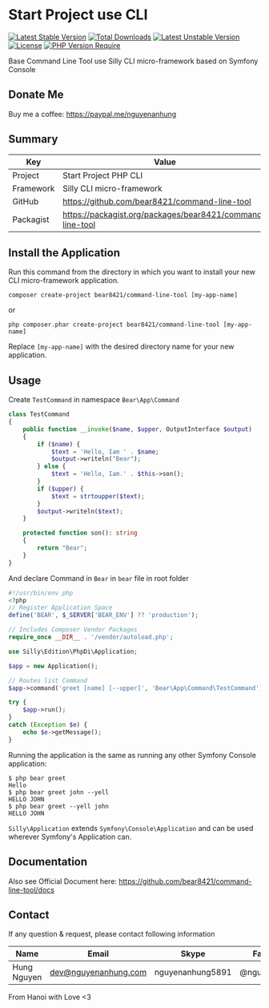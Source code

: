 # Start Project use CLI

[![Latest Stable Version](http://poser.pugx.org/bear8421/command-line-tool/v)](https://packagist.org/packages/bear8421/command-line-tool) [![Total Downloads](http://poser.pugx.org/bear8421/command-line-tool/downloads)](https://packagist.org/packages/bear8421/command-line-tool) [![Latest Unstable Version](http://poser.pugx.org/bear8421/command-line-tool/v/unstable)](https://packagist.org/packages/bear8421/command-line-tool) [![License](http://poser.pugx.org/bear8421/command-line-tool/license)](https://packagist.org/packages/bear8421/command-line-tool) [![PHP Version Require](http://poser.pugx.org/bear8421/command-line-tool/require/php)](https://packagist.org/packages/bear8421/command-line-tool)

Base Command Line Tool use Silly CLI micro-framework based on Symfony Console

## Donate Me

Buy me a coffee: https://paypal.me/nguyenanhung

## Summary

| Key       | Value                                                     |
|-----------|-----------------------------------------------------------|
| Project   | Start Project PHP CLI                                     |
| Framework | Silly CLI micro-framework                                 |
| GitHub    | https://github.com/bear8421/command-line-tool             |
| Packagist | https://packagist.org/packages/bear8421/command-line-tool |

## Install the Application

Run this command from the directory in which you want to install your new CLI micro-framework application.

```shell
composer create-project bear8421/command-line-tool [my-app-name]
```

or

```shell
php composer.phar create-project bear8421/command-line-tool [my-app-name]
```

Replace `[my-app-name]` with the desired directory name for your new application.

## Usage

Create `TestCommand` in namespace `Bear\App\Command`

```php
class TestCommand
{
    public function __invoke($name, $upper, OutputInterface $output)
    {
        if ($name) {
            $text = 'Hello, Iam ' . $name;
            $output->writeln("Bear");
        } else {
            $text = 'Hello, Iam.' . $this->son();
        }
        if ($upper) {
            $text = strtoupper($text);
        }
        $output->writeln($text);
    }

    protected function son(): string
    {
        return "Bear";
    }
}

```

And declare Command in `Bear` in `bear` file in root folder

```php
#!/usr/bin/env php
<?php
// Register Application Space
define('BEAR', $_SERVER['BEAR_ENV'] ?? 'production');

// Includes Composer Vendor Packages
require_once __DIR__ . '/vendor/autoload.php';

use Silly\Edition\PhpDi\Application;

$app = new Application();

// Routes list Command
$app->command('greet [name] [--upper]', 'Bear\App\Command\TestCommand');

try {
    $app->run();
}
catch (Exception $e) {
    echo $e->getMessage();
}

```

Running the application is the same as running any other Symfony Console application:

```
$ php bear greet
Hello
$ php bear greet john --yell
HELLO JOHN
$ php bear greet --yell john
HELLO JOHN
```

`Silly\Application` extends `Symfony\Console\Application` and can be used wherever Symfony's Application can.

## Documentation

Also see Official Document here: https://github.com/bear8421/command-line-tool/docs

## Contact

If any question & request, please contact following information

| Name        | Email                | Skype            | Facebook      |
|-------------|----------------------|------------------|---------------|
| Hung Nguyen | dev@nguyenanhung.com | nguyenanhung5891 | @nguyenanhung |

From Hanoi with Love <3
